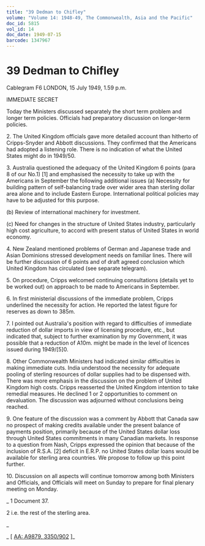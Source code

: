 ```yaml
---
title: "39 Dedman to Chifley"
volume: "Volume 14: 1948-49, The Commonwealth, Asia and the Pacific"
doc_id: 5815
vol_id: 14
doc_date: 1949-07-15
barcode: 1347967
---
```


# 39 Dedman to Chifley

Cablegram F6 LONDON, 15 July 1949, 1.59 p.m.

IMMEDIATE SECRET

Today the Ministers discussed separately the short term problem and longer term policies. Officials had preparatory discussion on longer-term policies.

2\. The United Kingdom officials gave more detailed account than hitherto of Cripps-Snyder and Abbott discussions. They confirmed that the Americans had adopted a listening role. There is no indication of what the United States might do in 1949/50.

3\. Australia questioned the adequacy of the United Kingdom 6 points (para 8 of our No.1) [1] and emphasised the necessity to take up with the Americans in September the following additional issues (a) Necessity for building pattern of self-balancing trade over wider area than sterling dollar area alone and to include Eastern Europe. International political policies may have to be adjusted for this purpose.

(b) Review of international machinery for investment.

(c) Need for changes in the structure of United States industry, particularly high cost agriculture, to accord with present status of United States in world economy.

4\. New Zealand mentioned problems of German and Japanese trade and Asian Dominions stressed development needs on familiar lines. There will be further discussion of 6 points and of draft agreed conclusion which United Kingdom has circulated (see separate telegram).

5\. On procedure, Cripps welcomed continuing consultations (details yet to be worked out) on approach to be made to Americans in September.

6\. In first ministerial discussions of the immediate problem, Cripps underlined the necessity for action. He reported the latest figure for reserves as down to 385m.

7\. I pointed out Australia's position with regard to difficulties of immediate reduction of dollar imports in view of licensing procedure, etc., but indicated that, subject to further examination by my Government, it was possible that a reduction of A10m. might be made in the level of licences issued during 1949/[5]0.

8\. Other Commonwealth Ministers had indicated similar difficulties in making immediate cuts. India understood the necessity for adequate pooling of sterling resources of dollar supplies had to be dispensed with. There was more emphasis in the discussion on the problem of United Kingdom high costs. Cripps reasserted the United Kingdom intention to take remedial measures. He declined 1 or 2 opportunities to comment on devaluation. The discussion was adjourned without conclusions being reached.

9\. One feature of the discussion was a comment by Abbott that Canada saw no prospect of making credits available under the present balance of payments position, primarily because of the United States dollar loss through United States commitments in many Canadian markets. In response to a question from Nash, Cripps expressed the opinion that because of the inclusion of R.S.A. [2] deficit in E.R.P. no United States dollar loans would be available for sterling area countries. We propose to follow up this point further.

10\. Discussion on all aspects will continue tomorrow among both Ministers and Officials, and Officials will meet on Sunday to prepare for final plenary meeting on Monday.

_ 1 Document 37.

2 i.e. the rest of the sterling area.

_

_ [ [AA: A9879, 3350/902](http://www.naa.gov.au/cgi-bin/Search?O=I&Number=1347967) ]_
